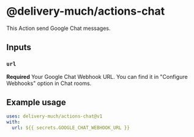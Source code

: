 # @delivery-much/actions-chat

This Action send Google Chat messages.

## Inputs

### `url`

**Required** Your Google Chat Webhook URL. You can find it in "Configure Webhooks" option in Chat rooms.

## Example usage

```yaml
uses: delivery-much/actions-chat@v1
with:
  url: ${{ secrets.GOOGLE_CHAT_WEBHOOK_URL }}
```
